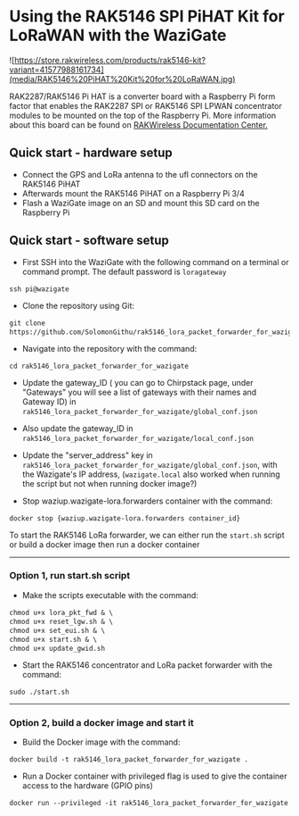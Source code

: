 # Using the RAK5146 SPI PiHAT Kit for LoRaWAN with the WaziGate

![https://store.rakwireless.com/products/rak5146-kit?variant=41577988161734](media/RAK5146%20PiHAT%20Kit%20for%20LoRaWAN.jpg)

RAK2287/RАК5146 Pi HAT is a converter board with a Raspberry Pi form factor that enables the RAK2287 SPI or RAK5146 SPI LPWAN concentrator modules to be mounted on the top of the Raspberry Pi. More information about this board can be found on [RAKWireless Documentation Center.](https://docs.rakwireless.com/Product-Categories/WisHat/RAK2287-RAK5146-Pi-HAT/Datasheet/#specifications)


## Quick start -  hardware setup

- Connect the GPS and LoRa antenna to the ufl connectors on the RAK5146 PiHAT
- Afterwards mount the RAK5146 PiHAT on a Raspberry Pi 3/4
- Flash a WaziGate image on an SD and mount this SD card on the Raspberry Pi

## Quick start - software setup

- First SSH into the WaziGate with the following command on a terminal or command prompt. The default password is ```loragateway```
```
ssh pi@wazigate
```

- Clone the repository using Git:
```
git clone https://github.com/SolomonGithu/rak5146_lora_packet_forwarder_for_wazigate.git
```
- Navigate into the repository with the command:
```
cd rak5146_lora_packet_forwarder_for_wazigate
```
- Update the gateway_ID ( you can go to Chirpstack page, under "Gateways" you will see a list of gateways with their names and Gateway ID) in ```rak5146_lora_packet_forwarder_for_wazigate/global_conf.json```
- Also update the gateway_ID in ```rak5146_lora_packet_forwarder_for_wazigate/local_conf.json```
- Update the "server_address" key in ```rak5146_lora_packet_forwarder_for_wazigate/global_conf.json```, with the Wazigate's IP address, (```wazigate.local``` also worked when running the script but not when running docker image?)

- Stop waziup.wazigate-lora.forwarders container with the command:
```
docker stop {waziup.wazigate-lora.forwarders container_id}
```

To start the RAK5146 LoRa forwarder, we can either run the ```start.sh``` script or build a docker image then run a docker container

---
### Option 1, run start.sh script
- Make the scripts executable with the command:
```
chmod u+x lora_pkt_fwd & \
chmod u+x reset_lgw.sh & \
chmod u+x set_eui.sh & \
chmod u+x start.sh & \
chmod u+x update_gwid.sh
```
- Start the RAK5146 concentrator and LoRa packet forwarder with the command:
```
sudo ./start.sh
```

---
### Option 2, build a docker image and start it
- Build the Docker image with the command:
```
docker build -t rak5146_lora_packet_forwarder_for_wazigate .
```
- Run a Docker container with privileged flag is used to give the container access to the hardware (GPIO pins)
```
docker run --privileged -it rak5146_lora_packet_forwarder_for_wazigate
```

